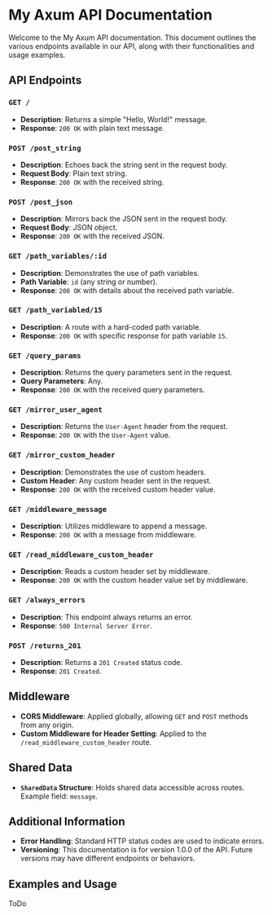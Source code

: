 # My Axum API Documentation

Welcome to the My Axum API documentation. This document outlines the various endpoints available in our API, along with their functionalities and usage examples.

## API Endpoints

### `GET /`
- **Description**: Returns a simple "Hello, World!" message.
- **Response**: `200 OK` with plain text message.

### `POST /post_string`
- **Description**: Echoes back the string sent in the request body.
- **Request Body**: Plain text string.
- **Response**: `200 OK` with the received string.

### `POST /post_json`
- **Description**: Mirrors back the JSON sent in the request body.
- **Request Body**: JSON object.
- **Response**: `200 OK` with the received JSON.

### `GET /path_variables/:id`
- **Description**: Demonstrates the use of path variables.
- **Path Variable**: `id` (any string or number).
- **Response**: `200 OK` with details about the received path variable.

### `GET /path_variabled/15`
- **Description**: A route with a hard-coded path variable.
- **Response**: `200 OK` with specific response for path variable `15`.

### `GET /query_params`
- **Description**: Returns the query parameters sent in the request.
- **Query Parameters**: Any.
- **Response**: `200 OK` with the received query parameters.

### `GET /mirror_user_agent`
- **Description**: Returns the `User-Agent` header from the request.
- **Response**: `200 OK` with the `User-Agent` value.

### `GET /mirror_custom_header`
- **Description**: Demonstrates the use of custom headers.
- **Custom Header**: Any custom header sent in the request.
- **Response**: `200 OK` with the received custom header value.

### `GET /middleware_message`
- **Description**: Utilizes middleware to append a message.
- **Response**: `200 OK` with a message from middleware.

### `GET /read_middleware_custom_header`
- **Description**: Reads a custom header set by middleware.
- **Response**: `200 OK` with the custom header value set by middleware.

### `GET /always_errors`
- **Description**: This endpoint always returns an error.
- **Response**: `500 Internal Server Error`.

### `POST /returns_201`
- **Description**: Returns a `201 Created` status code.
- **Response**: `201 Created`.

## Middleware
- **CORS Middleware**: Applied globally, allowing `GET` and `POST` methods from any origin.
- **Custom Middleware for Header Setting**: Applied to the `/read_middleware_custom_header` route.

## Shared Data
- **`SharedData` Structure**: Holds shared data accessible across routes. Example field: `message`.

## Additional Information
- **Error Handling**: Standard HTTP status codes are used to indicate errors.
- **Versioning**: This documentation is for version 1.0.0 of the API. Future versions may have different endpoints or behaviors.

## Examples and Usage
ToDo
